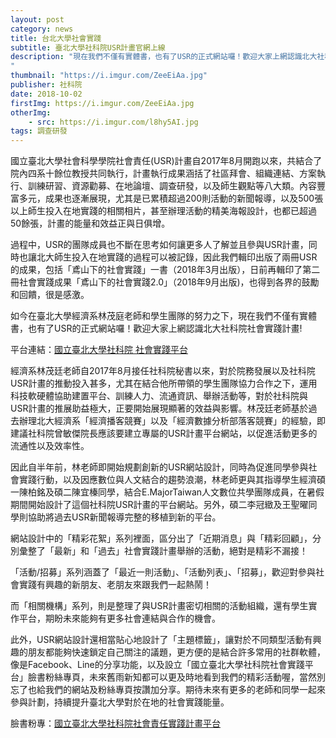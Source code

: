 ```yaml
---
layout: post
category: news
title: 台北大學社會實踐
subtitle: 臺北大學社科院USR計畫官網上線
description: "現在我們不僅有實體書，也有了USR的正式網站囉！歡迎大家上網認識北大社科院社會實踐計畫!
"
thumbnail: "https://i.imgur.com/ZeeEiAa.jpg"
publisher: 社科院
date: 2018-10-02
firstImg: https://i.imgur.com/ZeeEiAa.jpg
otherImg:
    - src: https://i.imgur.com/l8hy5AI.jpg
tags: 調查研發
---
```

國立臺北大學社會科學學院社會責任(USR)計畫自2017年8月開跑以來，共結合了院內四系十餘位教授共同執行，計畫執行成果涵括了社區拜會、組織連結、方案執行、訓練研習、資源勸募、在地論壇、調查研發，以及師生觀點等八大類。內容豐富多元，成果也逐漸展現，尤其是已累積超過200則活動的新聞報導，以及500張以上師生投入在地實踐的相關相片，甚至辦理活動的精美海報設計，也都已超過50餘張，計畫的能量和效益正與日俱增。

過程中，USR的團隊成員也不斷在思考如何讓更多人了解並且參與USR計畫，同時也讓北大師生投入在地實踐的過程可以被記錄，因此我們輯印出版了兩冊USR的成果，包括「鳶山下的社會實踐」一書（2018年3月出版），日前再輯印了第二冊社會實踐成果「鳶山下的社會實踐2.0」（2018年9月出版)，也得到各界的鼓勵和回饋，很是感激。

如今在臺北大學經濟系林茂庭老師和學生團隊的努力之下，現在我們不僅有實體書，也有了USR的正式網站囉！歡迎大家上網認識北大社科院社會實踐計畫!

平台連結：<a href="http://usrsoc.ntpu.edu.tw">國立臺北大學社科院 社會實踐平台</a>

經濟系林茂廷老師自2017年8月接任社科院秘書以來，對於院務發展以及社科院USR計畫的推動投入甚多，尤其在結合他所帶領的學生團隊協力合作之下，運用科技軟硬體協助建置平台、訓練人力、流通資訊、舉辦活動等，對於社科院與USR計畫的推展助益極大，正要開始展現顯著的效益與影響。林茂廷老師基於過去辦理北大經濟系「經濟播客競賽」以及「經濟數據分析部落客競賽」的經驗，即建議社科院曾敏傑院長應該要建立專屬的USR計畫平台網站，以促進活動更多的流通性以及效率性。

因此自半年前，林老師即開始規劃創新的USR網站設計，同時為促進同學參與社會實踐行動，以及因應數位與人文結合的趨勢浪潮，林老師更與其指導學生經濟碩一陳柏銘及碩二陳宜榛同學，結合E.MajorTaiwan人文數位共學團隊成員，在暑假期間開始設計了這個社科院USR計畫的平台網站。另外，碩二李冠緻及王聖曜同學則協助將過去USR新聞報導完整的移植到新的平台。

網站設計中的「精彩花絮」系列裡面，區分出了「近期消息」與「精彩回顧」，分別彙整了「最新」和「過去」社會實踐計畫舉辦的活動，絕對是精彩不漏接！

「活動/招募」系列涵蓋了「最近一則活動」、「活動列表」、「招募」，歡迎對參與社會實踐有興趣的新朋友、老朋友來跟我們一起熱鬧！

而「相關機構」系列，則是整理了與USR計畫密切相關的活動組織，還有學生實作平台，期盼未來能夠有更多社會連結與合作的機會。

此外，USR網站設計還相當貼心地設計了「主題標籤」，讓對於不同類型活動有興趣的朋友都能夠快速鎖定自己關注的議題，更方便的是結合許多常用的社群軟體，像是Facebook、Line的分享功能，以及設立「國立臺北大學社科院社會實踐平台」臉書粉絲專頁，未來舊雨新知都可以更及時地看到我們的精彩活動喔，當然別忘了也給我們的網站及粉絲專頁按讚加分享。期待未來有更多的老師和同學一起來參與計劃，持續提升臺北大學對於在地的社會實踐能量。

臉書粉專：<a href="https://www.facebook.com/NTPUSOCUSR/">國立臺北大學社科院社會責任實踐計畫平台</a>

